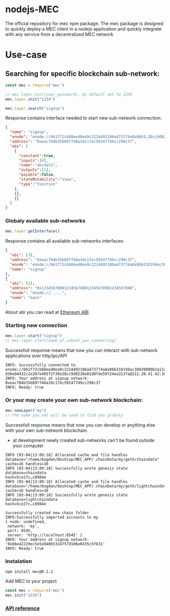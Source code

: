 # nodejs-MEC
The official repository for mec npm package. The mec package is designed to quickly deploy a MEC client in a nodejs application and quickly integrate with any service from a decentralized MEC network

# Use-case
## Searching for specific blockchain sub-network:
```JavaScript
const mec = require('mec')

// mec.layer.init(your_password), by default set to 1234
mec.layer.init("1234")

mec.layer.search("signup")
```
Response contains interface needed to start new sub-network connection:
```JSON
{
  "name": "signup",
  "enode": "enode://b61f72cb88eed0ea9c2214492186a473774a8a9bb3…38cc9d0230a81d8fde59724ea313fa@212.20.41.42:30303",
  "address": "0xeac784b35b697740a3dc17ec59247749cc298c37",
  "abi": [
    {
      "constant":true,
      "inputs":[0],
      "name":"abidata",
      "outputs":[1],
      "payable":false,
      "stateMutability":"view",
      "type":"function"
    }, 
    {},
    {}
  ]
}
```
### Globaly available sub-networks
```JavaScript
mec.layer.getInterface()
```
Response contains all available sub-networks interfaces:
```JSON
{
  "abi": [3], 
  "address": "0xeac784b35b697740a3dc17ec59247749cc298c37",
  "enode": "enode://b61f72cb88eed0ea9c2214492186a473774a8a9bb318194ac38d3900062a11a0b48d1a4e8d36e04432c2e287e485f2f30a38cc9d0230a81d8fde59724ea313fa@212.20.41.42:30303",
  "name": "signup"
},
{
  "abi": [3],
  "address": "0x1234567890123456789012345678901234567890",
  "enode": "enode://.....",
  "name": "main"
}
```
About abi you can read at [Ethereum ABI](https://github.com/ethereum/wiki/wiki/Ethereum-Contract-ABI).
### Starting new connection
```JavaScript
mec.layer.start("signup")
// mec.layer.start(name_of_subnet_you_connecting)
```
Successfull response means that now you can interact with sub-network applications over http/ipc/API
```
INFO: Successfully connected to enode://b61f72cb88eed0ea9c2214492186a473774a8a9bb318194ac38d3900062a11a0b48…d36e04432c2e287e485f2f30a38cc9d0230a81d8fde59724ea313fa@212.20.41.42:30303
INFO: Your address at signup network: 0xeac784b35b697740a3dc17ec59247749cc298c37
INFO: Ready: true
```
### Or your may create your own sub-network blockchain:
```JavaScript
mec.newLayer("my")
// the name you set will be used to find you globaly
```
Successfull response means that now you can develop or anything else with your own sub-network blockchain.
* at development newly created sub-networks can't be found outside your computer
 ```
INFO [03-04|13:09:18] Allocated cache and file handles         database="/home/bogdan/Desktop/MEC_APP/.chainData/my/geth/chaindata" cache=16 handles=16
INFO [03-04|13:09:18] Successfully wrote genesis state         database=chaindata                                                        hash=5ce27c…c8984e
INFO [03-04|13:09:18] Allocated cache and file handles database="/home/bogdan/Desktop/MEC_APP/.chainData/my/geth/lightchaindata" cache=16 handles=16
INFO [03-04|13:09:18] Successfully wrote genesis state         database=lightchaindata                                                        hash=5ce27c…c8984e

Successfully created new chain folder
INFO:Successfully imported accounts to my
{ node: undefined,
  network: 'my',
  port: 8545,
  server: 'http://localhost:8545' }
INFO: Your address at signup network: '0x66e42229ec5e5a940b5324757d106e0435c5f631'
INFO: Ready: true
 ```
### Instalation
```
npm install mec@0.1.2
```
Add MEC to your project
```JavaScript
const mec = require('mec')
mec.init("1234")
```
### [API reference](https://github.com/MEC-org/nodejs-MEC/wiki)
